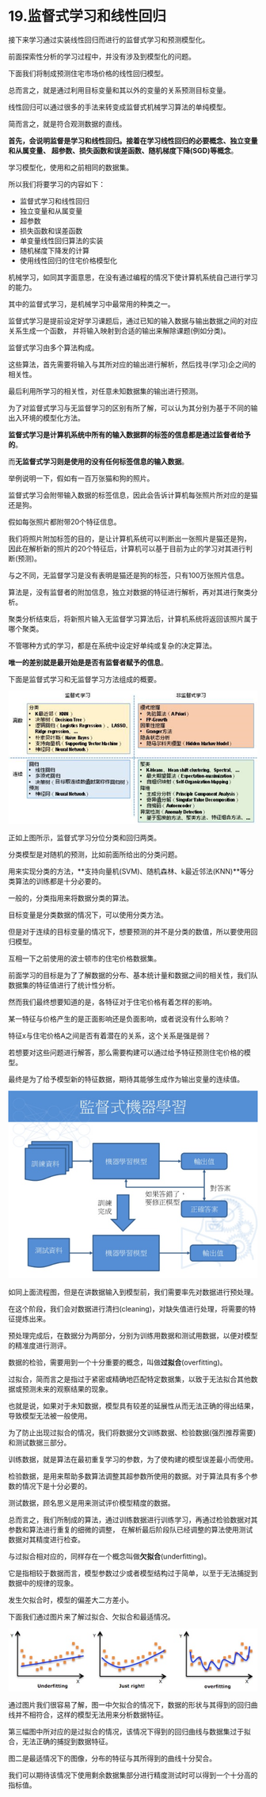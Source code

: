 



# 19.监督式学习和线性回归

接下来学习通过实装线性回归而进行的监督式学习和预测模型化。

前面探索性分析的学习过程中，并没有涉及到模型化的问题。

下面我们将制成预测住宅市场价格的线性回归模型。

总而言之，就是通过利用目标变量和其以外的变量的关系预测目标变量。

线性回归可以通过很多的手法来转变成监督式机械学习算法的单纯模型。

简而言之，就是符合观测数据的直线。

**首先，会说明监督是学习和线性回归。接着在学习线性回归的必要概念、独立变量和从属变量、
超参数、损失函数和误差函数、随机梯度下降(SGD)等概念**。

学习模型化，使用和之前相同的数据集。

所以我们将要学习的内容如下：
* 监督式学习和线性回归
* 独立变量和从属变量
* 超参数
* 损失函数和误差函数
* 单变量线性回归算法的实装
* 随机梯度下降发的计算
* 使用线性回归的住宅价格模型化

机械学习，如同其字面意思，在没有通过编程的情况下使计算机系统自己进行学习的能力。

其中的监督式学习，是机械学习中最常用的种类之一。

监督式学习是提前设定好学习课题后，通过已知的输入数据与输出数据之间的对应关系生成一个函数，
并将输入映射到合适的输出来解除课题(例如分类)。

监督式学习由多个算法构成。

这些算法，首先需要将输入与其所对应的输出进行解析，然后找寻(学习)企之间的相关性。

最后利用所学习的相关性，对任意未知数据集的输出进行预测。

为了对监督式学习与无监督学习的区别有所了解，可以认为其分别为基于不同的输出入环境的模型化方法。

**监督式学习是计算机系统中所有的输入数据群的标签的信息都是通过监督者给予的**。

而**无监督式学习则是使用的没有任何标签信息的输入数据**。

举例说明一下，假如有一百万张猫和狗的照片。

监督式学习会附带输入数据的标签信息，因此会告诉计算机每张照片所对应的是猫还是狗。

假如每张照片都附带20个特征信息。

我们将照片附加标签的目的，是让计算机系统可以判断出一张照片是猫还是狗，
因此在解析新的照片的20个特征后，计算机可以基于目前为止的学习对其进行判断(预测)。

与之不同，无监督学习是没有表明是猫还是狗的标签，只有100万张照片信息。

算法是，没有监督者的附加信息，独立对数据的特征进行解析，再对其进行聚类分析。

聚类分析结束后，将新照片输入无监督学习算法后，计算机系统将返回该照片属于哪个聚类。

不管哪种方式的学习，都是在系统中设定好单纯或复杂的决定算法。

**唯一的差别就是最开始是是否有监督者赋予的信息**。

下面是监督式学习和无监督学习方法组成的概要。

![](https://github.com/Ghj1314xxx/Numpy/blob/master/Images/learning.png)

正如上图所示，监督式学习分位分类和回归两类。

分类模型是对随机的预测，比如前面所给出的分类问题。

用来实现分类的方法，**支持向量机(SVM)、随机森林、k最近邻法(KNN)**等分类算法的训练都是十分必要的。

一般的，分类指用来将数据分类的算法。

目标变量是分类数据的情况下，可以使用分类方法。

但是对于连续的目标变量的情况下，想要预测的并不是分类的数值，所以要使用回归模型。

互相一下之前使用的波士顿市的住宅价格数据集。

前面学习的目标是为了了解数据的分布、基本统计量和数据之间的相关性，我们队数据集的特征值进行了统计性分析。

然而我们最终想要知道的是，各特征对于住宅价格有着怎样的影响。

某一特征与价格产生的是正面影响还是负面影响，或者说没有什么影响？

特征x与住宅价格A之间是否有着潜在的关系，这个关系是强是弱？

若想要对这些问题进行解答，那么需要构建可以通过给予特征预测住宅价格的模型。

最终是为了给予模型新的特征数据，期待其能够生成作为输出变量的连续值。

![](https://github.com/Ghj1314xxx/Numpy/blob/master/Images/workflow1.jpg)

如同上面流程图，但是在讲数据输入到模型前，我们需要率先对数据进行预处理。

在这个阶段，我们会对数据进行清扫(cleaning)，对缺失值进行处理，将需要的特征提炼出来。

预处理完成后，在数据分为两部分，分别为训练用数据和测试用数据，以便对模型的精准度进行测评。

数据的检验，需要用到一个十分重要的概念，叫做**过拟合**(overfitting)。

过拟合，简而言之是指过于紧密或精确地匹配特定数据集，以致于无法拟合其他数据或预测未来的观察结果的现象。

也就是说，如果对于未知数据，模型具有较差的延展性从而无法正确的得出结果，导致模型无法被一般使用。

为了防止出现过拟合的情况，我们将数据分文训练数据、检验数据(强烈推荐需要)和测试数据三部分。

训练数据，就是算法在最初重复学习的参数，为了使构建的模型误差最小而使用。

检验数据，是用来帮助多数算法调整其超参数所使用的数据。对于算法具有多个参数的情况下是十分必要的。

测试数据，顾名思义是用来测试评价模型精度的数据。

总而言之，我们所制成的算法，通过训练数据进行训练学习，再通过检验数据对其参数和算法进行重复的细微的调整，
在解析最后阶段队已经调整的算法使用测试数据对其精度进行检查。

与过拟合相对应的，同样存在一个概念叫做**欠拟合**(underfitting)。

它是指相较于数据而言，模型参数过少或者模型结构过于简单，以至于无法捕捉到数据中的规律的现象。

发生欠拟合时，模型的偏差大二方差小。

下面我们通过图片来了解过拟合、欠拟合和最适情况。

![](https://github.com/Ghj1314xxx/Numpy/blob/master/Images/overfitting.jpeg)

通过图片我们很容易了解，图一中欠拟合的情况下，数据的形状与其得到的回归曲线并不相符合，这样的模型无法用来分析数据特征。

第三幅图中所对应的是过拟合的情况，该情况下得到的回归曲线与数据集过于拟合，无法正确的捕捉到数据特征。

图二是最适情况下的图像，分布的特征与其所得到的曲线十分契合。

我们可以期待该情况下使用剩余数据集部分进行精度测试时可以得到一个十分高的指标值。





